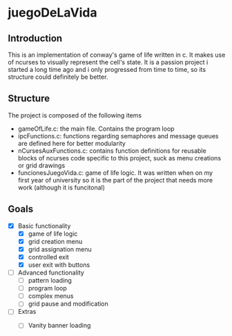 # juegoDeLaVida

## Introduction
This is an implementation of conway's game of life written in c. It makes use of ncurses to visually represent the cell's state.
It is a passion project i started a long time ago and i only progressed from time to time, so its structure could definitely be better.

## Structure
The project is composed of the following items
  - gameOfLife.c: the main file. Contains the program loop
  - ipcFunctions.c: functions regarding semaphores and message queues are defined here for better modularity
  - nCursesAuxFunctions.c: contains function definitions for reusable blocks of ncurses code specific to this project, suck as menu creations or grid drawings
  - funcionesJuegoVida.c: game of life logic. It was written when on my first year of university so it is the part of the project that needs more work (although it is funcitonal)
  
## Goals
  - [x] Basic functionality
    - [x] game of life logic
    - [x] grid creation menu
    - [x] grid assignation menu
    - [x] controlled exit
    - [x] user exit with buttons
  - [ ] Advanced functionality
    - [ ] pattern loading
    - [ ] program loop
    - [ ] complex menus
    - [ ] grid pause and modification
  - [ ] Extras
    - [ ] Vanity banner loading
    
